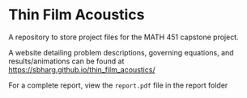# Thin Film Acoustics
A repository to store project files for the MATH 451 capstone project. 

A website detailing problem descriptions, governing equations, and results/animations can be found at https://sbharg.github.io/thin_film_acoustics/

For a complete report, view the `report.pdf` file in the report folder
